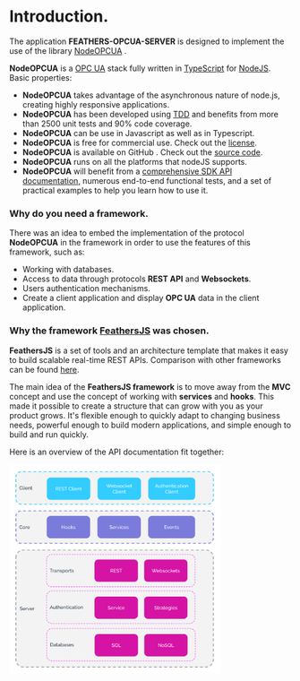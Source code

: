 
# Introduction.

The application **FEATHERS-OPCUA-SERVER** is designed to implement the use of the library
[NodeOPCUA](https://node-opcua.github.io/) .  

**NodeOPCUA** is a [OPC UA](https://opcfoundation.org/faq/what-is-opc-ua/) stack fully written in [TypeScript](https://www.typescriptlang.org/) for [NodeJS](http://nodejs.org/). Basic properties:

* **NodeOPCUA** takes advantage of the asynchronous nature of node.js, creating highly responsive applications.
* **NodeOPCUA** has been developed using [TDD](https://en.wikipedia.org/wiki/Test_Driven_Development) and benefits from more than 2500 unit tests and 90% code coverage.
* **NodeOPCUA** can be use in Javascript as well as in Typescript.
* **NodeOPCUA** is free for commercial use. Check out the [license](https://raw.githubusercontent.com/node-opcua/node-opcua/master/LICENSE).
* **NodeOPCUA** is available on GitHub . Check out the [source code](https://github.com/node-opcua/node-opcua).
* **NodeOPCUA** runs on all the platforms that nodeJS supports.
* **NodeOPCUA** will benefit from a [comprehensive SDK API documentation](https://node-opcua.github.io/api_doc/index.html), numerous end-to-end functional tests, and a set of practical examples to help you learn how to use it.

### Why do you need a framework.

There was an idea to embed the implementation of the protocol **NodeOPCUA** in the framework in order to use the features of this framework, such as:

* Working with databases.
* Access to data through protocols **REST API** and **Websockets**.
* Users authentication mechanisms.
* Create a client application and display **OPC UA** data in the client application.

### Why the framework [FeathersJS](https://docs.feathersjs.com/) was chosen.

**FeathersJS** is a set of tools and an architecture template that makes it easy to build scalable real-time REST APIs. Comparison with other frameworks can be found [here](https://feathersjs.com/comparison).

The main idea of the **FeathersJS framework** is to move away from the **MVC** concept and use the concept of working with **services** and **hooks**. This made it possible to create a structure that can grow with you as your product grows. It's flexible enough to quickly adapt to changing business needs, powerful enough to build modern applications, and simple enough to build and run quickly.

Here is an overview of the API documentation fit together:

<img alt="Feathers architecture overview" src="Feathers architecture-overview.svg" style="width:75%;">


